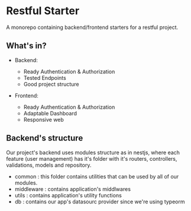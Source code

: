 # Restful Starter

A monorepo containing backend/frontend starters for a restful project.

## What's in?

- Backend:

  - Ready Authentication & Authorization
  - Tested Endpoints
  - Good project structure

- Frontend:

  - Ready Authentication & Authorization
  - Adaptable Dashboard
  - Responsive web

## Backend's structure

Our project's backend uses modules structure as in nestjs, where each feature (user management) has it's folder with it's routers, controllers, validations, models and repository.

- common : this folder contains utilities that can be used by all of our modules.
- middleware : contains application's middlwares
- utils : contains application's utility functions
- db : contains our app's datasourc provider since we're using typeorm
